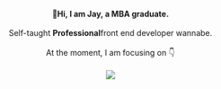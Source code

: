 
<p align="center">
  <b> 👋Hi, I am Jay, a MBA graduate.</b><br>
  <br>
  <span align="center">Self-taught <b>Professional</b>front end developer wannabe.</span>
  <br>
  <br>
   At the moment, I am focusing on 👇 
  <br>
  <br>
<a align="center" href="https://github.com/a331998513/projects">
  <img align="center" src="https://github-readme-stats.vercel.app/api/top-langs/?username=a331998513" />
</a>
</p>
<!--
**a331998513/a331998513** is a ✨ _special_ ✨ repository because its `README.md` (this file) appears on your GitHub profile.

Here are some ideas to get you started:

- 🔭 I’m currently working on ...
- 🌱 I’m currently learning ...
- 👯 I’m looking to collaborate on ...
- 🤔 I’m looking for help with ...
- 💬 Ask me about ...
- 📫 How to reach me: ...
- 😄 Pronouns: ...
- ⚡ Fun fact: ...
-->
